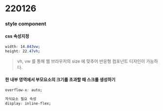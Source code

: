 # 220126



### style component

#### css 속성지정

```css
width: 14.843vw;
height: 22.47vh;
```

>  vh, vw 를 통해 웹 브라우저의 size 에 맞추어 반응형 컴포넌트 디자인이 가능하다.



#### 한 내부 영역에서 부모요소의 크기를 초과할 때 스크롤 생성하기

```css
overflow-x: auto;

자식요소 필요 속성
display: inline-flex;
```



